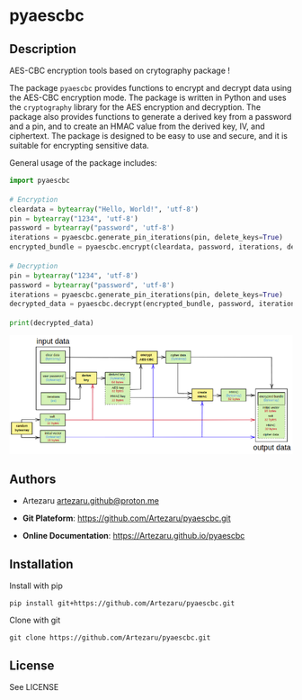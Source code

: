 # pyaescbc

## Description

AES-CBC encryption tools based on crytography package !

The package `pyaescbc` provides functions to encrypt and decrypt data using the AES-CBC encryption mode. The package is written in Python and uses the `cryptography` library for the AES encryption and decryption. The package also provides functions to generate a derived key from a password and a pin, and to create an HMAC value from the derived key, IV, and ciphertext. The package is designed to be easy to use and secure, and it is suitable for encrypting sensitive data.

General usage of the package includes:

``` python
import pyaescbc

# Encryption
cleardata = bytearray("Hello, World!", 'utf-8')
pin = bytearray("1234", 'utf-8')
password = bytearray("password", 'utf-8')
iterations = pyaescbc.generate_pin_iterations(pin, delete_keys=True)
encrypted_bundle = pyaescbc.encrypt(cleardata, password, iterations, delete_keys=True)

# Decryption
pin = bytearray("1234", 'utf-8')
password = bytearray("password", 'utf-8')
iterations = pyaescbc.generate_pin_iterations(pin, delete_keys=True)
decrypted_data = pyaescbc.decrypt(encrypted_bundle, password, iterations, delete_keys=True)

print(decrypted_data)
```

![Encryption Process](./pyaescbc/ressources/encrypt.png)

## Authors

- Artezaru <artezaru.github@proton.me>

- **Git Plateform**: https://github.com/Artezaru/pyaescbc.git
- **Online Documentation**: https://Artezaru.github.io/pyaescbc

## Installation

Install with pip

```
pip install git+https://github.com/Artezaru/pyaescbc.git
```

Clone with git

```
git clone https://github.com/Artezaru/pyaescbc.git
```

## License

See LICENSE
